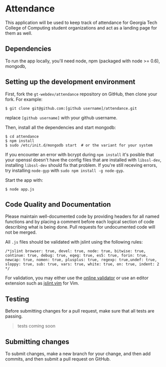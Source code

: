 # Attendance

This application will be used to keep track of attendance for Georgia
Tech College of Computing student organizations and act as a landing
page for them as well.

## Dependencies

To run the app locally, you'll need node, npm (packaged with node >=
0.6), mongodb, 

## Setting up the development environment

First, fork the `gt-webdev/attendance` repository on GitHub, then clone
your fork. For example:

    $ git clone git@github.com:[github username]/attendance.git

replace `[github username]` with your github username.

Then, install all the dependencies and start mongodb:

    $ cd attendance
    $ npm install
    $ sudo /etc/init.d/mongodb start  # or the variant for your system

If you encounter an error with bcrypt during `npm install` it's posible that
your openssl doesn't have the config files that are installed with 
`libssl-dev`, installing `libssl-dev` should fix that problem. If you're still
receving errors, try installing `node-gyp` with `sudo npm install -g node-gyp`.


Start the app with:

    $ node app.js

## Code Quality and Documentation

Please maintain well-documented code by providing headers for all named
functions and by placing a comment before each logical section of code
describing what is being done. Pull requests for undocumented code will
not be merged.

All `.js` files should be validated with jslint using the following rules:

    /*jslint browser: true, devel: true, node: true, bitwise: true, 
    continue: true, debug: true, eqeq: true, es5: true, forin: true, 
    newcap: true, nomen: true, plusplus: true, regexp: true,undef: true, 
    sloppy: true, sub: true, vars: true, white: true, on: true, indent: 2 */

For validation, you may either use the [online validator](http://www.jslint.com/)
or use an editor extension such as
[jslint.vim](https://github.com/hallettj/jslint.vim/) for Vim.

## Testing

Before submitting changes for a pull request, make sure that all tests are
passing.

> tests coming soon

## Submitting changes

To submit changes, make a new branch for your change, and then add
commits, and then submit a pull request on GitHub.

